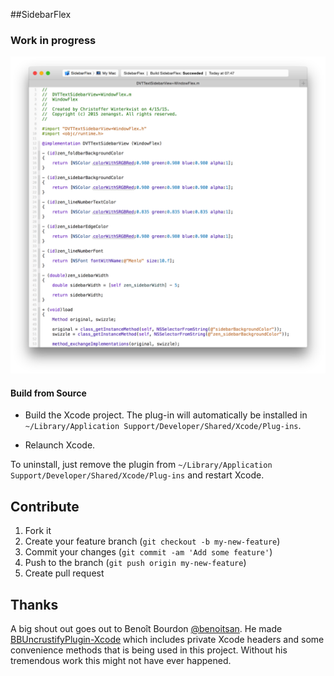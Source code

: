 ##SidebarFlex

### Work in progress

<img src="https://raw.githubusercontent.com/zenangst/SidebarFlex/master/assets/screenshot.png" alt="SidebarFlex">

#### Build from Source

* Build the Xcode project. The plug-in will automatically be installed in `~/Library/Application Support/Developer/Shared/Xcode/Plug-ins`.

* Relaunch Xcode.

To uninstall, just remove the plugin from `~/Library/Application Support/Developer/Shared/Xcode/Plug-ins` and restart Xcode.

## Contribute

1. Fork it
2. Create your feature branch (`git checkout -b my-new-feature`)
3. Commit your changes (`git commit -am 'Add some feature'`)
4. Push to the branch (`git push origin my-new-feature`)
5. Create pull request

## Thanks

A big shout out goes out to Benoît Bourdon [@benoitsan](https://github.com/benoitsan).
He made [BBUncrustifyPlugin-Xcode](https://github.com/benoitsan/BBUncrustifyPlugin-Xcode) which includes private Xcode headers and some convenience methods that is being used in this project.
Without his tremendous work this might not have ever happened.
